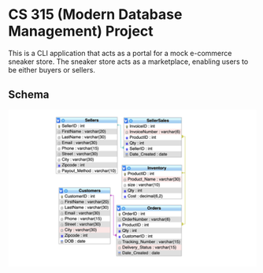 # CS 315 (Modern Database Management) Project

This is a CLI application that acts as a portal for a mock e-commerce sneaker store. The sneaker store acts as a marketplace, enabling users to be either buyers or sellers. 

## Schema
![schema](./docs/db-schema.png)